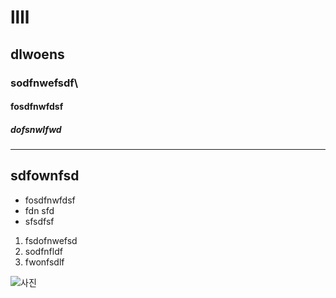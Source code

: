 # llll
## dlwoens
### sodfnwefsdf\
#### fosdfnwfdsf
##### dofsnwlfwd
---
sdfownfsd
---
* fosdfnwfdsf
* fdn sfd
* sfsdfsf 
1. fsdofnwefsd
2. sodfnfldf
3. fwonfsdlf

![사진](https://www.google.co.kr/url?sa=i&rct=j&q=&esrc=s&source=images&cd=&cad=rja&uact=8&ved=0ahUKEwiT7sjZs_zOAhUDi5QKHefHD20QjRwIBA&url=http%3A%2F%2Fwww.broadway.com%2Fbuzz%2Fstars%2Framin-karimloo%2Fprofile%2F&psig=AFQjCNHFKNhP2-kvFOZ-jNkSQwPYkNFPjw&ust=1473308420440873)

